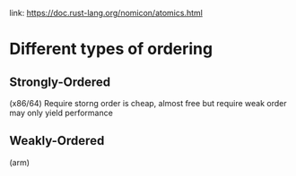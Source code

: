 link: https://doc.rust-lang.org/nomicon/atomics.html

# Different types of ordering

## Strongly-Ordered
(x86/64)
Require storng order is cheap, almost free 
but require weak order may only yield performance

## Weakly-Ordered
(arm)
